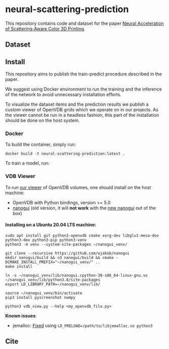 # neural-scattering-prediction

This repository contains code and dataset for the paper [Neural Acceleration of Scattering-Aware Color 3D Printing](https://cgg.mff.cuni.cz/publications/neural-acceleration-of-scattering-aware-color-3d-printing/). 

## Dataset



## Install

This repository aims to publish the train-predict procedure described in the paper.

We suggest using Docker environment to run the training and the inference of the network 
to avoid unnecessary installation efforts.

To visualize the dataset items and the prediction results we publish a custom viewer
of OpenVDB grids which we operate on in our projects. As the viewer cannot be run in 
a headless fashion, this part of the installation should be done on the host system.

### Docker

To build the container, simply run:

```
docker build -t neural-scattering-prediction:latest .
```

To train a model, run:


### VDB Viewer

To run [our viewer](vdb_view.py) of OpenVDB volumes, one should install on the host machine:

* OpenVDB with Python bindings, version >= 5.0
* [nanogui](https://github.com/wjakob/nanogui) (old version, it will **not work** with the [new nanogui](https://github.com/mitsuba-renderer/nanogui) out of the box)

#### Installing on a Ubuntu 20.04 LTS machine:

```
sudo apt install git python3-openvdb cmake xorg-dev libglu1-mesa-dev python3-dev python3-pip python3-venv
python3 -m venv --system-site-packages ~/nanogui_venv/

git clone --recursive https://github.com/wjakob/nanogui
mkdir nanogui/build && cd nanogui/build && cmake -DCMAKE_INSTALL_PREFIX="~/nanogui_venv/" ..
make install

ln -s ~/nanogui_venv/lib/nanogui.cpython-38-x86_64-linux-gnu.so ~/nanogui_venv/lib/python3.8/site-packages
export LD_LIBRARY_PATH=~/nanogui_venv/lib/

source ~/nanogui_venv/bin/activate
pip3 install pyscreenshot numpy

python3 vdb_view.py --help <my_openvdb_file.py>
```
**Known issues**:
 - jemalloc: [Fixed](https://jira.aswf.io/browse/OVDB-134) using `LD_PRELOAD=/path/to/libjemalloc.so python3`

## Cite
